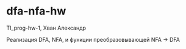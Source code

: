 # dfa-nfa-hw
TI_prog-hw-1, Хван Александр

Реализация DFA, NFA, и функции преобразовывающей NFA -> DFA
